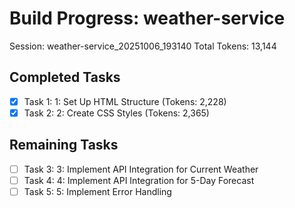 # Build Progress: weather-service
Session: weather-service_20251006_193140
Total Tokens: 13,144

## Completed Tasks
- [x] Task 1: 1: Set Up HTML Structure (Tokens: 2,228)
- [x] Task 2: 2: Create CSS Styles (Tokens: 2,365)

## Remaining Tasks
- [ ] Task 3: 3: Implement API Integration for Current Weather
- [ ] Task 4: 4: Implement API Integration for 5-Day Forecast
- [ ] Task 5: 5: Implement Error Handling
